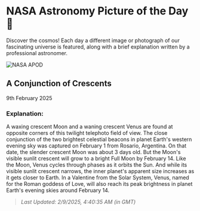 
  # NASA Astronomy Picture of the Day 🌌

  Discover the cosmos! Each day a different image or photograph of our fascinating universe is featured, along with a brief explanation written by a professional astronomer.

![NASA APOD](https://apod.nasa.gov/apod/image/2502/IMG_3775M.jpg)

## A Conjunction of Crescents

9th February 2025

### Explanation: 

A waxing crescent Moon and a waning crescent Venus are found at opposite corners of this twilight telephoto field of view. The close conjunction of the two brightest celestial beacons in planet Earth's western evening sky was captured on February 1 from Rosario, Argentina. On that date, the slender crescent Moon was about 3 days old. But the Moon's visible sunlit crescent will grow to a bright Full Moon by February 14. Like the Moon, Venus cycles through phases as it orbits the Sun. And while its visible sunlit crescent narrows, the inner planet's apparent size increases as it gets closer to Earth. In a Valentine from the Solar System, Venus, named for the Roman goddess of Love, will also reach its peak brightness in planet Earth's evening skies around February 14.

> _Last Updated: 2/9/2025, 4:40:35 AM (in GMT)_
